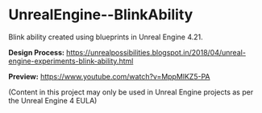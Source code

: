 # UnrealEngine--BlinkAbility
Blink ability created using blueprints in Unreal Engine 4.21.

**Design Process:** https://unrealpossibilities.blogspot.in/2018/04/unreal-engine-experiments-blink-ability.html

**Preview:** https://www.youtube.com/watch?v=MppMlKZ5-PA

(Content in this project may only be used in Unreal Engine projects as per the Unreal Engine 4 EULA)
